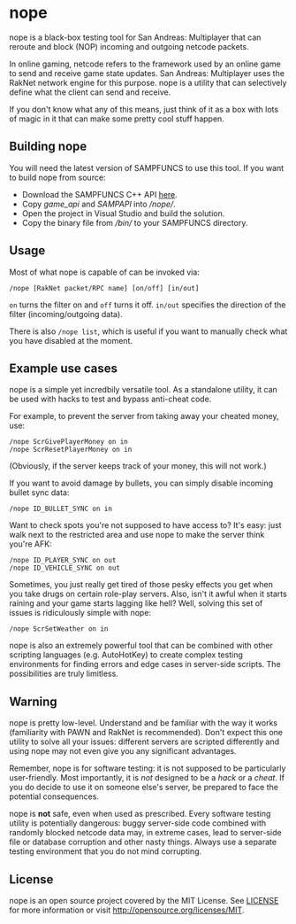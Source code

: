 nope
====
nope is a black-box testing tool for San Andreas: Multiplayer that can reroute and block (NOP) incoming and outgoing netcode packets.

In online gaming, netcode refers to the framework used by an online game to send and receive game state updates. San Andreas: Multiplayer uses the RakNet network engine for this purpose. nope is a utility that can selectively define what the client can send and receive.

If you don't know what any of this means, just think of it as a box with lots of magic in it that can make some pretty cool stuff happen.

Building nope
-------------
You will need the latest version of SAMPFUNCS to use this tool. If you want to build nope from source:

* Download the SAMPFUNCS C++ API [here](http://blast.hk/threads/6498/).
* Copy *game_api* and *SAMPAPI* into */nope/*.
* Open the project in Visual Studio and build the solution.
* Copy the binary file from */bin/* to your SAMPFUNCS directory.

Usage
-----
Most of what nope is capable of can be invoked via:

	/nope [RakNet packet/RPC name] [on/off] [in/out]

`on` turns the filter on and `off` turns it off. `in/out` specifies the direction of the filter (incoming/outgoing data).

There is also `/nope list`, which is useful if you want to manually check what you have disabled at the moment.

Example use cases
-----------------
nope is a simple yet incredbily versatile tool. As a standalone utility, it can be used with hacks to test and bypass anti-cheat code.

For example, to prevent the server from taking away your cheated money, use:

	/nope ScrGivePlayerMoney on in
	/nope ScrResetPlayerMoney on in

(Obviously, if the server keeps track of your money, this will not work.)

If you want to avoid damage by bullets, you can simply disable incoming bullet sync data:

	/nope ID_BULLET_SYNC on in

Want to check spots you're not supposed to have access to? It's easy: just walk next to the restricted area and use nope to make the server think you're AFK:

	/nope ID_PLAYER_SYNC on out
	/nope ID_VEHICLE_SYNC on out	

Sometimes, you just really get tired of those pesky effects you get when you take drugs on certain role-play servers. Also, isn't it awful when it starts raining and your game starts lagging like hell? Well, solving this set of issues is ridiculously simple with nope:

	/nope ScrSetWeather on in

nope is also an extremely powerful tool that can be combined with other scripting languages (e.g. AutoHotKey) to create complex testing environments for finding errors and edge cases in server-side scripts. The possibilities are truly limitless.

Warning
-------
nope is pretty low-level. Understand and be familiar with the way it works (familiarity with PAWN and RakNet is recommended). Don't expect this one utility to solve all your issues: different servers are scripted differently and using nope may not even give you any significant advantages.

Remember, nope is for software testing: it is not supposed to be particularly user-friendly. Most importantly, it is *not* designed to be a *hack* or a *cheat*. If you do decide to use it on someone else's server, be prepared to face the potential consequences.

nope is **not** safe, even when used as prescribed. Every software testing utility is potentially dangerous: buggy server-side code combined with randomly blocked netcode data may, in extreme cases, lead to server-side file or database corruption and other nasty things. Always use a separate testing environment that you do not mind corrupting.

License
-------
nope is an open source project covered by the MIT License. See [LICENSE](LICENSE) for more information or visit http://opensource.org/licenses/MIT.